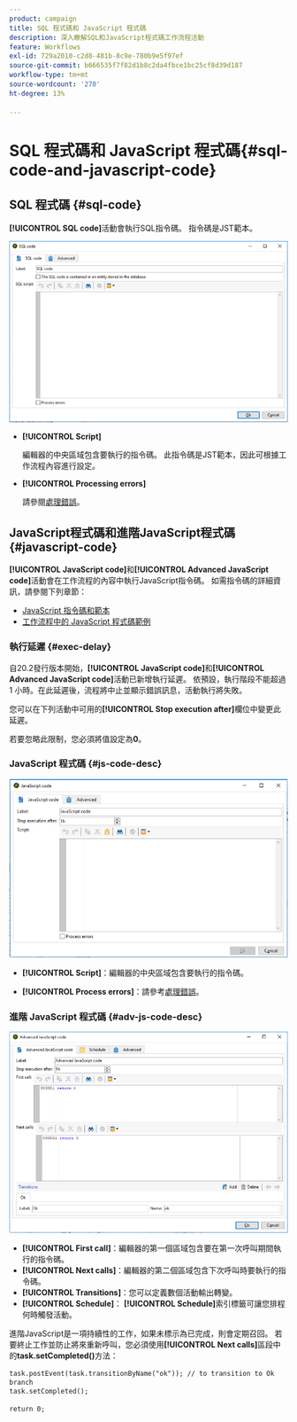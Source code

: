 ```yaml
---
product: campaign
title: SQL 程式碼和 JavaScript 程式碼
description: 深入瞭解SQL和JavaScript程式碼工作流程活動
feature: Workflows
exl-id: 729a2010-c2d8-481b-8c9e-780b9e5f97ef
source-git-commit: b666535f7f82d1b8c2da4fbce1bc25cf8d39d187
workflow-type: tm+mt
source-wordcount: '270'
ht-degree: 13%

---
```


# SQL 程式碼和 JavaScript 程式碼{#sql-code-and-javascript-code}



## SQL 程式碼 {#sql-code}

**[!UICONTROL SQL code]**&#x200B;活動會執行SQL指令碼。 指令碼是JST範本。

![](assets/sql_code.png)

* **[!UICONTROL Script]**

  編輯器的中央區域包含要執行的指令碼。 此指令碼是JST範本，因此可根據工作流程內容進行設定。

* **[!UICONTROL Processing errors]**

  請參閱[處理錯誤](monitoring-workflow-execution.md#processing-errors)。

## JavaScript程式碼和進階JavaScript程式碼 {#javascript-code}

**[!UICONTROL JavaScript code]**&#x200B;和&#x200B;**[!UICONTROL Advanced JavaScript code]**&#x200B;活動會在工作流程的內容中執行JavaScript指令碼。 如需指令碼的詳細資訊，請參閱下列章節：

* [JavaScript 指令碼和範本](javascript-scripts-and-templates.md)
* [工作流程中的 JavaScript 程式碼範例](javascript-in-workflows.md)

### 執行延遲 {#exec-delay}

自20.2發行版本開始，**[!UICONTROL JavaScript code]**&#x200B;和&#x200B;**[!UICONTROL Advanced JavaScript code]**&#x200B;活動已新增執行延遲。 依預設，執行階段不能超過 1 小時。在此延遲後，流程將中止並顯示錯誤訊息，活動執行將失敗。

您可以在下列活動中可用的&#x200B;**[!UICONTROL Stop execution after]**&#x200B;欄位中變更此延遲。

若要忽略此限制，您必須將值設定為&#x200B;**0**。

### JavaScript 程式碼 {#js-code-desc}

![](assets/javascript_code.png)

* **[!UICONTROL Script]**：編輯器的中央區域包含要執行的指令碼。

* **[!UICONTROL Process errors]**：請參考[處理錯誤](monitoring-workflow-execution.md#processing-errors)。

### 進階 JavaScript 程式碼 {#adv-js-code-desc}

![](assets/advanced_javascript_code.png)

* **[!UICONTROL First call]**：編輯器的第一個區域包含要在第一次呼叫期間執行的指令碼。
* **[!UICONTROL Next calls]**：編輯器的第二個區域包含下次呼叫時要執行的指令碼。
* **[!UICONTROL Transitions]**：您可以定義數個活動輸出轉變。
* **[!UICONTROL Schedule]**： **[!UICONTROL Schedule]**&#x200B;索引標籤可讓您排程何時觸發活動。

進階JavaScript是一項持續性的工作，如果未標示為已完成，則會定期召回。 若要終止工作並防止將來重新呼叫，您必須使用&#x200B;**[!UICONTROL Next calls]**&#x200B;區段中的&#x200B;**task.setCompleted()**&#x200B;方法：

```
task.postEvent(task.transitionByName("ok")); // to transition to Ok branch
task.setCompleted();

return 0;
```
